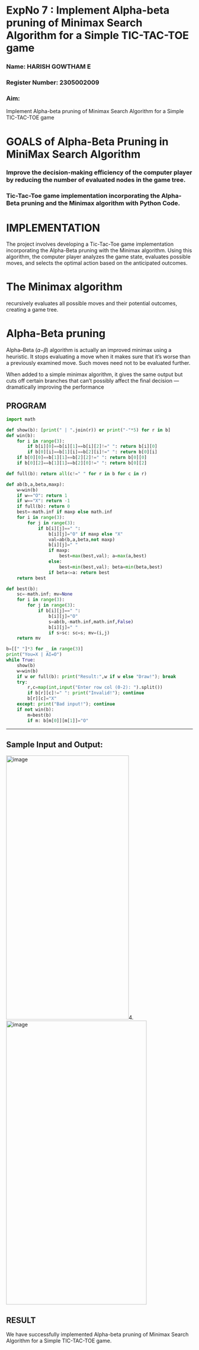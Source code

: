 <h1>ExpNo 7 : Implement Alpha-beta pruning of Minimax Search Algorithm for a Simple TIC-TAC-TOE game</h1> 
<h3>Name: HARISH GOWTHAM E</h3>
<h3>Register Number:  2305002009      </h3>
<H3>Aim:</H3>
<p>
Implement Alpha-beta pruning of Minimax Search Algorithm for a Simple TIC-TAC-TOE game
</p>
<h1>GOALS of Alpha-Beta Pruning in MiniMax Search Algorithm</h1>

<h3>Improve the decision-making efficiency of the computer player by reducing the number of evaluated nodes in the game tree.</h3>
<h3>Tic-Tac-Toe game implementation incorporating the Alpha-Beta pruning and the Minimax algorithm with Python Code.</h3>
<h1>IMPLEMENTATION</h1>

The project involves developing a Tic-Tac-Toe game implementation incorporating the Alpha-Beta pruning with the Minimax algorithm. Using this algorithm, the computer player analyzes the game state, evaluates possible moves, and selects the optimal action based on the anticipated outcomes.

<h1>The Minimax algorithm</h1>

recursively evaluates all possible moves and their potential outcomes, creating a game tree.

<h1>Alpha-Beta pruning</h1>

Alpha–Beta (𝛼−𝛽) algorithm is actually an improved minimax using a heuristic. It stops evaluating a move when it makes sure that it’s worse than a previously examined move. Such moves need not to be evaluated further.

When added to a simple minimax algorithm, it gives the same output but cuts off certain branches that can’t possibly affect the final decision — dramatically improving the performance

## PROGRAM
```python
import math

def show(b): [print(" | ".join(r)) or print("-"*5) for r in b]
def win(b):
    for i in range(3):
        if b[i][0]==b[i][1]==b[i][2]!=" ": return b[i][0]
        if b[0][i]==b[1][i]==b[2][i]!=" ": return b[0][i]
    if b[0][0]==b[1][1]==b[2][2]!=" ": return b[0][0]
    if b[0][2]==b[1][1]==b[2][0]!=" ": return b[0][2]

def full(b): return all(c!=" " for r in b for c in r)

def ab(b,a,beta,maxp):
    w=win(b)
    if w=="O": return 1
    if w=="X": return -1
    if full(b): return 0
    best=-math.inf if maxp else math.inf
    for i in range(3):
        for j in range(3):
            if b[i][j]==" ":
                b[i][j]="O" if maxp else "X"
                val=ab(b,a,beta,not maxp)
                b[i][j]=" "
                if maxp:
                    best=max(best,val); a=max(a,best)
                else:
                    best=min(best,val); beta=min(beta,best)
                if beta<=a: return best
    return best

def best(b):
    sc=-math.inf; mv=None
    for i in range(3):
        for j in range(3):
            if b[i][j]==" ":
                b[i][j]="O"
                s=ab(b,-math.inf,math.inf,False)
                b[i][j]=" "
                if s>sc: sc=s; mv=(i,j)
    return mv

b=[[" "]*3 for _ in range(3)]
print("You=X | AI=O")
while True:
    show(b)
    w=win(b)
    if w or full(b): print("Result:",w if w else "Draw!"); break
    try:
        r,c=map(int,input("Enter row col (0-2): ").split())
        if b[r][c]!=" ": print("Invalid!"); continue
        b[r][c]="X"
    except: print("Bad input!"); continue
    if not win(b):
        m=best(b)
        if m: b[m[0]][m[1]]="O"

```
<hr>
<h2>Sample Input and Output:</h2>
<img width="331" height="713" alt="image" src="https://github.com/user-attachments/assets/230a58b0-2f69-4bc8-96b0-7de60b7c4395" />4.
<img width="379" height="767" alt="image" src="https://github.com/user-attachments/assets/0bf48f5b-b507-4681-ae50-8bb12f434d9b" />



## RESULT
We have successfully implemented Alpha-beta pruning of Minimax Search Algorithm for a Simple TIC-TAC-TOE game.
